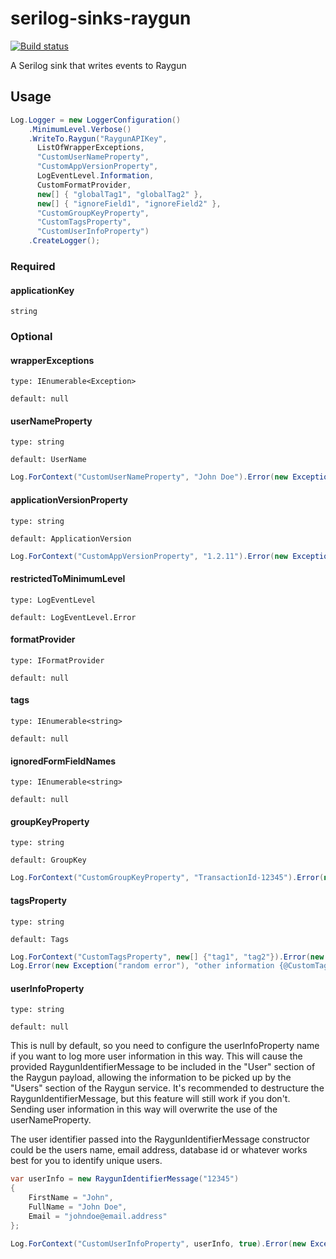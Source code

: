 # serilog-sinks-raygun

[![Build status](https://ci.appveyor.com/api/projects/status/bol0v48ujapxobym/branch/master?svg=true)](https://ci.appveyor.com/project/serilog/serilog-sinks-raygun/branch/master)

A Serilog sink that writes events to Raygun

## Usage

```csharp
Log.Logger = new LoggerConfiguration()
    .MinimumLevel.Verbose()
    .WriteTo.Raygun("RaygunAPIKey",
      ListOfWrapperExceptions,
      "CustomUserNameProperty",
      "CustomAppVersionProperty",
      LogEventLevel.Information,
      CustomFormatProvider,
      new[] { "globalTag1", "globalTag2" },
      new[] { "ignoreField1", "ignoreField2" },
      "CustomGroupKeyProperty",
      "CustomTagsProperty",
      "CustomUserInfoProperty")
    .CreateLogger();
```
### Required
#### applicationKey
`string`

### Optional
#### wrapperExceptions
`type: IEnumerable<Exception>`

`default: null`

#### userNameProperty
`type: string`

`default: UserName`

```csharp
Log.ForContext("CustomUserNameProperty", "John Doe").Error(new Exception("random error"), "other information");
```

#### applicationVersionProperty
`type: string`

`default: ApplicationVersion`

```csharp
Log.ForContext("CustomAppVersionProperty", "1.2.11").Error(new Exception("random error"), "other information");
```

#### restrictedToMinimumLevel
`type: LogEventLevel`

`default: LogEventLevel.Error`

#### formatProvider
`type: IFormatProvider`

`default: null`

#### tags
`type: IEnumerable<string>`

`default: null`

#### ignoredFormFieldNames
`type: IEnumerable<string>`

`default: null`

#### groupKeyProperty
`type: string`

`default: GroupKey`

```csharp
Log.ForContext("CustomGroupKeyProperty", "TransactionId-12345").Error(new Exception("random error"), "other information");
```

#### tagsProperty
`type: string`

`default: Tags`

```csharp
Log.ForContext("CustomTagsProperty", new[] {"tag1", "tag2"}).Error(new Exception("random error"), "other information");
Log.Error(new Exception("random error"), "other information {@CustomTagsProperty}", new[] {"tag3", "tag4"});
```

#### userInfoProperty
`type: string`

`default: null`

This is null by default, so you need to configure the userInfoProperty name if you want to log more user information in this way. This will cause the provided RaygunIdentifierMessage to be included in the "User" section of the Raygun payload, allowing the information to be picked up by the "Users" section of the Raygun service. It's recommended to destructure the RaygunIdentifierMessage, but this feature will still work if you don't. Sending user information in this way will overwrite the use of the userNameProperty.

The user identifier passed into the RaygunIdentifierMessage constructor could be the users name, email address, database id or whatever works best for you to identify unique users.

```csharp
var userInfo = new RaygunIdentifierMessage("12345")
{
    FirstName = "John",
    FullName = "John Doe",
    Email = "johndoe@email.address"
};

Log.ForContext("CustomUserInfoProperty", userInfo, true).Error(new Exception("random error"), "other information");
```